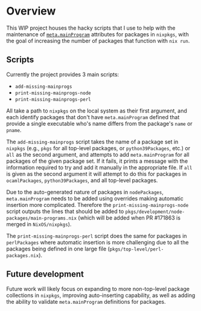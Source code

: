 # Overview

This WIP project houses the hacky scripts that I use to help with the maintenance of [`meta.mainProgram`](https://nixos.org/manual/nixpkgs/stable/#var-meta-mainProgram) attributes for packages in `nixpkgs`, with the goal of increasing the number of packages that function with `nix run`.

## Scripts

Currently the project provides 3 main scripts:

* `add-missing-mainprogs`
* `print-missing-mainprogs-node`
* `print-missing-mainprogs-perl`

All take a path to `nixpkgs` on the local system as their first argument, and each identify packages that don't have `meta.mainProgram` defined that provide a single executable who's name differs from the package's `name` or `pname`.

The `add-missing-mainprogs` script takes the name of a package set in `nixpkgs` (e.g., `pkgs` for all top-level packages, or `python39Packages`, etc.) or `all` as the second argument, and attempts to add `meta.mainProgram` for all packages of the given package set. If it fails, it prints a message with the information required to try and add it manually in the appropriate file. If `all` is given as the second argument it will attempt to do this for packages in `ocamlPackages`, `python39Packages`, and all top-level packages.

Due to the auto-generated nature of packages in `nodePackages`, `meta.mainProgram` needs to be added using overrides making automatic insertion more complicated. Therefore the `print-missing-mainprogs-node` script outputs the lines that should be added to `pkgs/development/node-packages/main-programs.nix` (which will be added when PR #171863 is merged in `NixOS/nixpkgs`).

The `print-missing-mainprogs-perl` script does the same for packages in `perlPackages` where automatic insertion is more challenging due to all the packages being defined in one large file (`pkgs/top-level/perl-packages.nix`).

## Future development

Future work will likely focus on expanding to more non-top-level package collections in `nixpkgs`, improving auto-inserting capability, as well as adding the ability to validate `meta.mainProgram` definitions for packages.
